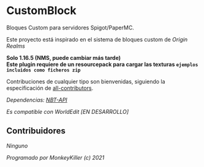 # CustomBlock

Bloques Custom para servidores Spigot/PaperMC.

Este proyecto está inspirado en el sistema de bloques custom de *Origin Realms*

**Solo 1.16.5 (NMS, puede cambiar más tarde)\
Este plugin requiere de un resourcepack para cargar las texturas `ejemplos incluidos como ficheros zip`**

Contribuciones de cualquier tipo son bienvenidas, siguiendo la especificación
de [all-contributors](https://allcontributors.org/).

_Dependencias: [NBT-API](https://www.spigotmc.org/resources/nbt-api.7939/)_

_Es compatible con WorldEdit [EN DESARROLLO]_

## Contribuidores

_Ninguno_

_Programado por MonkeyKiller (c) 2021_